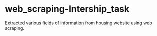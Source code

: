# web_scraping-Intership_task

Extracted various fields of information from housing website using web scraping.
